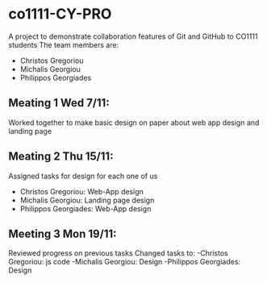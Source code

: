 # co1111-CY-PRO
A project to demonstrate collaboration features of Git and GitHub to CO1111
students
The team members are:
- Christos Gregoriou
- Michalis Georgiou
- Philippos Georgiades

## Meating 1 Wed 7/11:
Worked together to make basic design on paper about web app design and landing page

## Meating 2 Thu 15/11:
Assigned tasks for design for each one of us
- Christos Gregoriou: Web-App design
- Michalis Georgiou: Landing page design
- Philippos Georgiades: Web-App design

## Meeting 3 Mon 19/11:
Reviewed progress on previous tasks
Changed tasks to:
-Christos Gregoriou: js code
-Michalis Georgiou: Design
-Philippos Georgiades: Design

